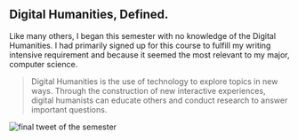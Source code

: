 ## Digital Humanities, Defined.
Like many others, I began this semester with no knowledge of the Digital Humanities. I had primarily signed up for this course to fulfill my writing intensive requirement and because it seemed the most relevant to my major, computer science. 

> Digital Humanities is the use of technology to explore topics in new ways. Through the construction of new interactive experiences, digital humanists can educate others and conduct research to answer important questions.


![final tweet of the semester](https://dh.toddmahood.com/images/course_reflection/final_tweet_space.png)

